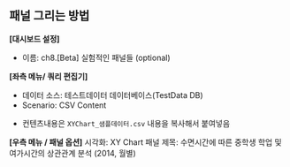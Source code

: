 ## 패널 그리는 방법

**[대시보드 설정]**
* 이름: ch8.[Beta] 실험적인 패널들 (optional)

**[좌측 메뉴/ 쿼리 편집기]**
* 데이터 소스: 테스트데이터 데이터베이스(TestData DB)
* Scenario: CSV Content 
 - 컨텐츠내용은 `XYChart_샘플데이터.csv` 내용을 복사해서 붙여넣음  

**[우측 메뉴 / 패널 옵션]**
시각화: XY Chart
패널 제목: 수면시간에 따른 중학생 학업 및 여가시간의 상관관계 분석 (2014, 월별)
